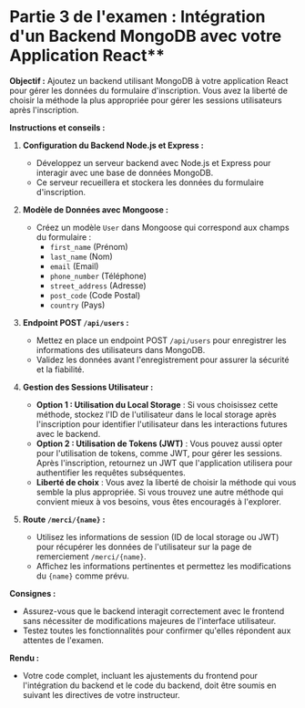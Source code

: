 # Partie 3 de l'examen : Intégration d'un Backend MongoDB avec votre Application React**

**Objectif :** Ajoutez un backend utilisant MongoDB à votre application React pour gérer les données du formulaire d'inscription. Vous avez la liberté de choisir la méthode la plus appropriée pour gérer les sessions utilisateurs après l'inscription.

**Instructions et conseils :**

1. **Configuration du Backend Node.js et Express :**
   - Développez un serveur backend avec Node.js et Express pour interagir avec une base de données MongoDB.
   - Ce serveur recueillera et stockera les données du formulaire d'inscription.

2. **Modèle de Données avec Mongoose :**
   - Créez un modèle `User` dans Mongoose qui correspond aux champs du formulaire :
     - `first_name` (Prénom)
     - `last_name` (Nom)
     - `email` (Email)
     - `phone_number` (Téléphone)
     - `street_address` (Adresse)
     - `post_code` (Code Postal)
     - `country` (Pays)

3. **Endpoint POST `/api/users` :**
   - Mettez en place un endpoint POST `/api/users` pour enregistrer les informations des utilisateurs dans MongoDB.
   - Validez les données avant l'enregistrement pour assurer la sécurité et la fiabilité.

4. **Gestion des Sessions Utilisateur :**
   - **Option 1 : Utilisation du Local Storage** : Si vous choisissez cette méthode, stockez l'ID de l'utilisateur dans le local storage après l'inscription pour identifier l'utilisateur dans les interactions futures avec le backend.
   - **Option 2 : Utilisation de Tokens (JWT)** : Vous pouvez aussi opter pour l'utilisation de tokens, comme JWT, pour gérer les sessions. Après l'inscription, retournez un JWT que l'application utilisera pour authentifier les requêtes subséquentes.
   - **Liberté de choix** : Vous avez la liberté de choisir la méthode qui vous semble la plus appropriée. Si vous trouvez une autre méthode qui convient mieux à vos besoins, vous êtes encouragés à l'explorer.

5. **Route `/merci/{name}` :**
   - Utilisez les informations de session (ID de local storage ou JWT) pour récupérer les données de l'utilisateur sur la page de remerciement `/merci/{name}`.
   - Affichez les informations pertinentes et permettez les modifications du `{name}` comme prévu.

**Consignes :**
   - Assurez-vous que le backend interagit correctement avec le frontend sans nécessiter de modifications majeures de l'interface utilisateur.
   - Testez toutes les fonctionnalités pour confirmer qu'elles répondent aux attentes de l'examen.

**Rendu :**
   - Votre code complet, incluant les ajustements du frontend pour l'intégration du backend et le code du backend, doit être soumis en suivant les directives de votre instructeur.
